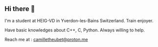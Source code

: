 ## Hi there 👋

<!--
**CamilleThHEIG/CamilleThHEIG** is a ✨ _special_ ✨ repository because its `README.md` (this file) appears on your GitHub profile.
-->

I'm a student at HEIG-VD in Yverdon-les-Bains Switzerland. Train enjoyer.

Have basic knowledges about C++, C, Python. Always willing to help.

Reach me at : camilletheubet@proton.me
